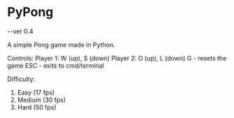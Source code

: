 # PyPong
--ver 0.4

A simple Pong game made in Python.

Controls:
Player 1: W (up), S (down)
Player 2: O (up), L (down)
G - resets the game
ESC - exits to cmd/terminal

Difficulty:
1. Easy (17 fps)
2. Medium (30 fps)
3. Hard (50 fps)
